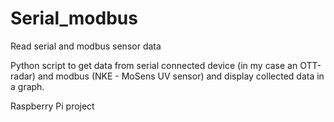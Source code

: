# Serial_modbus
Read serial and modbus sensor data

Python script to get data from serial connected device (in my case an OTT-radar) 
and modbus (NKE - MoSens UV sensor) and display collected data in a graph.

Raspberry Pi project
